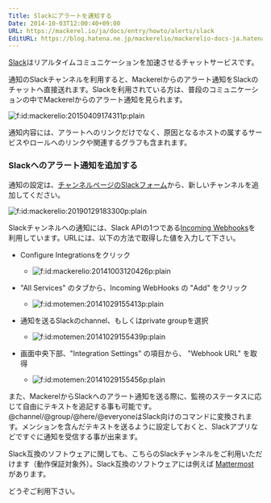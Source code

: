 ```yaml
---
Title: Slackにアラートを通知する
Date: 2014-10-03T12:00:40+09:00
URL: https://mackerel.io/ja/docs/entry/howto/alerts/slack
EditURL: https://blog.hatena.ne.jp/mackerelio/mackerelio-docs-ja.hatenablog.mackerel.io/atom/entry/8454420450067077655
---
```


[Slack](https://slack.com/)はリアルタイムコミュニケーションを加速させるチャットサービスです。

通知のSlackチャンネルを利用すると、Mackerelからのアラート通知をSlackのチャットへ直接送れます。Slackを利用されている方は、普段のコミュニケーションの中でMackerelからのアラート通知を見られます。


<p><span itemscope itemtype="http://schema.org/Photograph"><img src="https://cdn-ak.f.st-hatena.com/images/fotolife/m/mackerelio/20150409/20150409174311.png" alt="f:id:mackerelio:20150409174311p:plain" title="f:id:mackerelio:20150409174311p:plain" class="hatena-fotolife cboxElement" itemprop="image"></span></p>

通知内容には、アラートへのリンクだけでなく、原因となるホストの属するサービスやロールへのリンクや関連するグラフも含まれます。

### Slackへのアラート通知を追加する

通知の設定は、[チャンネルページのSlackフォーム](https://mackerel.io/my/channels?new=slack)から、新しいチャンネルを追加してください。

<p><span itemscope itemtype="http://schema.org/Photograph"><img src="https://cdn-ak.f.st-hatena.com/images/fotolife/m/mackerelio/20190204/20190204181058.png" alt="f:id:mackerelio:20190129183300p:plain" title="f:id:mackerelio:20190129183300p:plain" class="hatena-fotolife" itemprop="image"></span></p>

Slackチャンネルへの通知には、Slack APIの1つである[Incoming Webhooks](https://my.slack.com/services/new/incoming-webhook)を利用しています。URLには、以下の方法で取得した値を入力して下さい。

- Configure Integrationsをクリック
  - <p><span itemscope itemtype="http://schema.org/Photograph"><img src="https://cdn-ak.f.st-hatena.com/images/fotolife/m/mackerelio/20141003/20141003120426.png" alt="f:id:mackerelio:20141003120426p:plain" title="f:id:mackerelio:20141003120426p:plain" class="hatena-fotolife" itemprop="image"></span></p>
- "All Services" のタブから、Incoming WebHooks の "Add" をクリック
  - <p><span itemscope itemtype="http://schema.org/Photograph"><img src="https://cdn-ak.f.st-hatena.com/images/fotolife/m/motemen/20141029/20141029155413.png" alt="f:id:motemen:20141029155413p:plain" title="f:id:motemen:20141029155413p:plain" class="hatena-fotolife" itemprop="image"></span></p>
- 通知を送るSlackのchannel、もしくはprivate groupを選択
  - <p><span itemscope itemtype="http://schema.org/Photograph"><img src="https://cdn-ak.f.st-hatena.com/images/fotolife/m/motemen/20141029/20141029155439.png" alt="f:id:motemen:20141029155439p:plain" title="f:id:motemen:20141029155439p:plain" class="hatena-fotolife" itemprop="image"></span></p>
- 画面中央下部、"Integration Settings" の項目から、 "Webhook URL" を取得
  - <p><span itemscope itemtype="http://schema.org/Photograph"><img src="https://cdn-ak.f.st-hatena.com/images/fotolife/m/motemen/20141029/20141029155456.png" alt="f:id:motemen:20141029155456p:plain" title="f:id:motemen:20141029155456p:plain" class="hatena-fotolife" itemprop="image"></span></p>

また、MackerelからSlackへのアラート通知を送る際に、監視のステータスに応じて自由にテキストを追記する事も可能です。@channel/@group/@here/@everyoneはSlack向けのコマンドに変換されます。メンションを含んだテキストを送るように設定しておくと、Slackアプリなどですぐに通知を受信する事が出来ます。

Slack互換のソフトウェアに関しても、こちらのSlackチャンネルをご利用いただけます（動作保証対象外）。Slack互換のソフトウェアには例えば <a href="http://www.mattermost.org/" target="_blank">Mattermost</a> があります。

どうぞご利用下さい。

